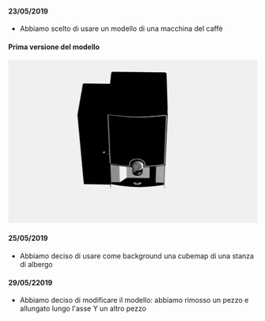 #### 23/05/2019

- Abbiamo scelto di usare un modello di una macchina del caffè



#### Prima versione del modello

![modello che abbiamo deciso di usare](Screenshot/CaffeBase.PNG)

#### 25/05/2019

- Abbiamo deciso di usare come background una cubemap  di una stanza di albergo





#### 29/05/22019

- Abbiamo deciso di modificare il modello: abbiamo rimosso un pezzo e allungato lungo l'asse Y un altro pezzo






